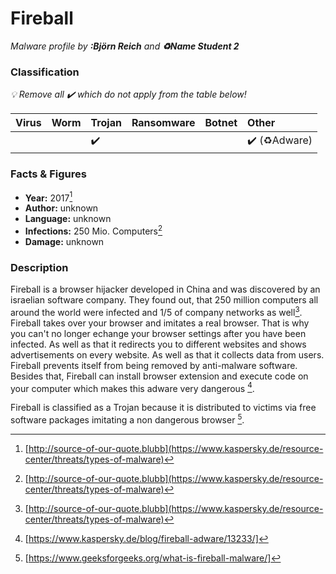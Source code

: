 # Fireball

_Malware profile by **:Björn Reich** and **:recycle:Name Student 2**_

### Classification

_:bulb: Remove all :heavy_check_mark: which do not apply from the table below!_

| Virus              | Worm               | Trojan             | Ransomware         | Botnet             | Other                                   |
|:-------------------|:-------------------|:-------------------|:-------------------|:-------------------|:----------------------------------------|
|                    |                    | :heavy_check_mark: |                    |                    | :heavy_check_mark: (:recycle:Adware)    |

### Facts & Figures

* **Year:** 2017[^1]
* **Author:** unknown
* **Language:** unknown
* **Infections:** 250 Mio. Computers[^1]
* **Damage:** unknown
### Description

Fireball is a browser hijacker developed in China and was discovered by an israelian software company. They found out, that 250 million computers all around the world were infected and 1/5 of company networks as well[^1]. Fireball takes over your browser and imitates a real browser. That is why you can't no longer echange your browser settings after you have been infected. As well as that it redirects you to different websites and shows advertisements on every website. As well as that it collects data from users. Fireball prevents itself from being removed by anti-malware software. Besides that, Fireball can install browser extension and execute code on your computer which makes this adware very dangerous [^2].

Fireball is classified as a Trojan because it is distributed to victims via free software packages imitating a non dangerous browser [^3]. 

[^1]: [http://source-of-our-quote.blubb](https://www.kaspersky.de/resource-center/threats/types-of-malware)
[^2]: [https://www.kaspersky.de/blog/fireball-adware/13233/]
[^3]: [https://www.geeksforgeeks.org/what-is-fireball-malware/]
